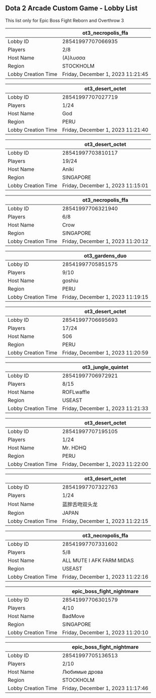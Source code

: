 ## Dota 2 Arcade Custom Game - Lobby List

This list only for Epic Boss Fight Reborn and Overthrow 3

|  | ot3_necropolis_ffa |
| ------ | ------ |
| Lobby ID | 28541997707066935 |
| Players | 2/8 |
| Host Name | (Α)λυσσα |
| Region | STOCKHOLM |
| Lobby Creation Time | Friday, December 1, 2023 11:21:45 |


|  | ot3_desert_octet |
| ------ | ------ |
| Lobby ID | 28541997707027719 |
| Players | 1/24 |
| Host Name | God |
| Region | PERU |
| Lobby Creation Time | Friday, December 1, 2023 11:21:40 |


|  | ot3_desert_octet |
| ------ | ------ |
| Lobby ID | 28541997703810117 |
| Players | 19/24 |
| Host Name | Aniki |
| Region | SINGAPORE |
| Lobby Creation Time | Friday, December 1, 2023 11:15:01 |


|  | ot3_necropolis_ffa |
| ------ | ------ |
| Lobby ID | 28541997706321940 |
| Players | 6/8 |
| Host Name | Crow |
| Region | SINGAPORE |
| Lobby Creation Time | Friday, December 1, 2023 11:20:12 |


|  | ot3_gardens_duo |
| ------ | ------ |
| Lobby ID | 28541997705851575 |
| Players | 9/10 |
| Host Name | goshiu |
| Region | PERU |
| Lobby Creation Time | Friday, December 1, 2023 11:19:15 |


|  | ot3_desert_octet |
| ------ | ------ |
| Lobby ID | 28541997706695693 |
| Players | 17/24 |
| Host Name | 506 |
| Region | PERU |
| Lobby Creation Time | Friday, December 1, 2023 11:20:59 |


|  | ot3_jungle_quintet |
| ------ | ------ |
| Lobby ID | 28541997706972921 |
| Players | 8/15 |
| Host Name | ROFLwaffle |
| Region | USEAST |
| Lobby Creation Time | Friday, December 1, 2023 11:21:33 |


|  | ot3_desert_octet |
| ------ | ------ |
| Lobby ID | 28541997707195105 |
| Players | 1/24 |
| Host Name | Mr. HDHQ |
| Region | PERU |
| Lobby Creation Time | Friday, December 1, 2023 11:22:00 |


|  | ot3_desert_octet |
| ------ | ------ |
| Lobby ID | 28541997707322763 |
| Players | 1/24 |
| Host Name | 蓝胖舌吻双头龙 |
| Region | JAPAN |
| Lobby Creation Time | Friday, December 1, 2023 11:22:15 |


|  | ot3_necropolis_ffa |
| ------ | ------ |
| Lobby ID | 28541997707331602 |
| Players | 5/8 |
| Host Name | ALL MUTE I AFK FARM MIDAS |
| Region | USEAST |
| Lobby Creation Time | Friday, December 1, 2023 11:22:16 |


|  | epic_boss_fight_nightmare |
| ------ | ------ |
| Lobby ID | 28541997706301579 |
| Players | 4/10 |
| Host Name | BadMove |
| Region | SINGAPORE |
| Lobby Creation Time | Friday, December 1, 2023 11:20:10 |


|  | epic_boss_fight_nightmare |
| ------ | ------ |
| Lobby ID | 28541997705136513 |
| Players | 2/10 |
| Host Name | Любимые дрова |
| Region | STOCKHOLM |
| Lobby Creation Time | Friday, December 1, 2023 11:17:46 |


